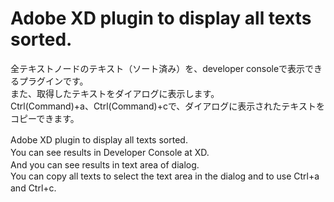 # Adobe XD plugin to display all texts sorted.

全テキストノードのテキスト（ソート済み）を、developer consoleで表示できるプラグインです。  
また、取得したテキストをダイアログに表示します。  
Ctrl(Command)+a、Ctrl(Command)+cで、ダイアログに表示されたテキストをコピーできます。  

Adobe XD plugin to display all texts sorted.　  
You can see results in Developer Console at XD.　  
And you can see results in text area of dialog.　  
You can copy all texts to select the text area in the dialog and to use Ctrl+a and Ctrl+c.　  
